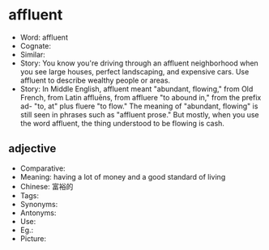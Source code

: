 # affluent

- Word: affluent
- Cognate: 
- Similar: 
- Story: You know you're driving through an affluent neighborhood when you see large houses, perfect landscaping, and expensive cars. Use affluent to describe wealthy people or areas.
- Story: In Middle English, affluent meant "abundant, flowing," from Old French, from Latin affluēns, from affluere "to abound in," from the prefix ad- "to, at" plus fluere "to flow." The meaning of "abundant, flowing" is still seen in phrases such as "affluent prose." But mostly, when you use the word affluent, the thing understood to be flowing is cash.

## adjective

- Comparative: 
- Meaning: having a lot of money and a good standard of living
- Chinese: 富裕的
- Tags: 
- Synonyms: 
- Antonyms: 
- Use: 
- Eg.: 
- Picture: 

